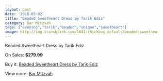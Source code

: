 ```yaml
---
layout: post
date: '2018-03-02'
title: "Beaded Sweetheart Dress by Tarik Ediz"
category: Bar Mitzvah
tags: ["evening","tarik","beaded","unique","sweetheart"]
image: http://img.transblink.com/1641-thickbox_default/beaded-sweetheart-dress-by-tarik-ediz.jpg
---
```

Beaded Sweetheart Dress by Tarik Ediz

On Sales: **$279.99**
<a href="https://www.transblink.com/en/bar-mitzvah/519-beaded-sweetheart-dress-by-tarik-ediz.html"><amp-img layout="responsive" width="600" height="600" src="//img.transblink.com/1641-thickbox_default/beaded-sweetheart-dress-by-tarik-ediz.jpg" alt="Beaded Sweetheart Dress by Tarik Ediz 0" /></a>
<a href="https://www.transblink.com/en/bar-mitzvah/519-beaded-sweetheart-dress-by-tarik-ediz.html"><amp-img layout="responsive" width="600" height="600" src="//img.transblink.com/1642-thickbox_default/beaded-sweetheart-dress-by-tarik-ediz.jpg" alt="Beaded Sweetheart Dress by Tarik Ediz 1" /></a>

Buy it: [Beaded Sweetheart Dress by Tarik Ediz](https://www.transblink.com/en/bar-mitzvah/519-beaded-sweetheart-dress-by-tarik-ediz.html "Beaded Sweetheart Dress by Tarik Ediz")

View more: [Bar Mitzvah](https://www.transblink.com/en/2-bar-mitzvah "Bar Mitzvah")